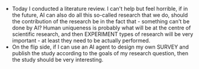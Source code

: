 - Today I conducted a literature review. I can't help but feel horrible, if in the future, AI can also do all this so-called research that we do, should the contribution of the research be in the fact that - something can't be done by AI? Human uniqueness is probably what will be at the centre of scientific research, and then EXPERIMENT types of research will be very important - at least they need to be actually performed.
- On the flip side, if I can use an AI agent to design my own SURVEY and publish the study according to the goals of my research question, then the study should be very interesting.